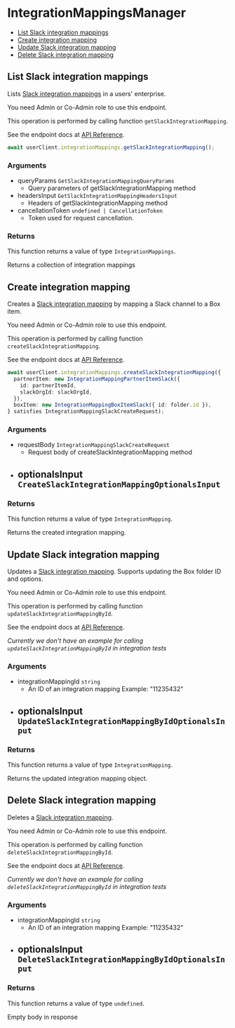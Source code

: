 # IntegrationMappingsManager

- [List Slack integration mappings](#list-slack-integration-mappings)
- [Create integration mapping](#create-integration-mapping)
- [Update Slack integration mapping](#update-slack-integration-mapping)
- [Delete Slack integration mapping](#delete-slack-integration-mapping)

## List Slack integration mappings

Lists [Slack integration mappings](https://support.box.com/hc/en-us/articles/4415585987859-Box-as-the-Content-Layer-for-Slack) in a users' enterprise.

You need Admin or Co-Admin role to
use this endpoint.

This operation is performed by calling function `getSlackIntegrationMapping`.

See the endpoint docs at
[API Reference](https://developer.box.com/reference/get-integration-mappings-slack/).

<!-- sample get_integration_mappings_slack -->

```ts
await userClient.integrationMappings.getSlackIntegrationMapping();
```

### Arguments

- queryParams `GetSlackIntegrationMappingQueryParams`
  - Query parameters of getSlackIntegrationMapping method
- headersInput `GetSlackIntegrationMappingHeadersInput`
  - Headers of getSlackIntegrationMapping method
- cancellationToken `undefined | CancellationToken`
  - Token used for request cancellation.

### Returns

This function returns a value of type `IntegrationMappings`.

Returns a collection of integration mappings

## Create integration mapping

Creates a [Slack integration mapping](https://support.box.com/hc/en-us/articles/4415585987859-Box-as-the-Content-Layer-for-Slack)
by mapping a Slack channel to a Box item.

You need Admin or Co-Admin role to
use this endpoint.

This operation is performed by calling function `createSlackIntegrationMapping`.

See the endpoint docs at
[API Reference](https://developer.box.com/reference/post-integration-mappings-slack/).

<!-- sample post_integration_mappings_slack -->

```ts
await userClient.integrationMappings.createSlackIntegrationMapping({
  partnerItem: new IntegrationMappingPartnerItemSlack({
    id: partnerItemId,
    slackOrgId: slackOrgId,
  }),
  boxItem: new IntegrationMappingBoxItemSlack({ id: folder.id }),
} satisfies IntegrationMappingSlackCreateRequest);
```

### Arguments

- requestBody `IntegrationMappingSlackCreateRequest`
  - Request body of createSlackIntegrationMapping method
- optionalsInput `CreateSlackIntegrationMappingOptionalsInput`
  -

### Returns

This function returns a value of type `IntegrationMapping`.

Returns the created integration mapping.

## Update Slack integration mapping

Updates a [Slack integration mapping](https://support.box.com/hc/en-us/articles/4415585987859-Box-as-the-Content-Layer-for-Slack).
Supports updating the Box folder ID and options.

You need Admin or Co-Admin role to
use this endpoint.

This operation is performed by calling function `updateSlackIntegrationMappingById`.

See the endpoint docs at
[API Reference](https://developer.box.com/reference/put-integration-mappings-slack-id/).

_Currently we don't have an example for calling `updateSlackIntegrationMappingById` in integration tests_

### Arguments

- integrationMappingId `string`
  - An ID of an integration mapping Example: "11235432"
- optionalsInput `UpdateSlackIntegrationMappingByIdOptionalsInput`
  -

### Returns

This function returns a value of type `IntegrationMapping`.

Returns the updated integration mapping object.

## Delete Slack integration mapping

Deletes a [Slack integration mapping](https://support.box.com/hc/en-us/articles/4415585987859-Box-as-the-Content-Layer-for-Slack).

You need Admin or Co-Admin role to
use this endpoint.

This operation is performed by calling function `deleteSlackIntegrationMappingById`.

See the endpoint docs at
[API Reference](https://developer.box.com/reference/delete-integration-mappings-slack-id/).

_Currently we don't have an example for calling `deleteSlackIntegrationMappingById` in integration tests_

### Arguments

- integrationMappingId `string`
  - An ID of an integration mapping Example: "11235432"
- optionalsInput `DeleteSlackIntegrationMappingByIdOptionalsInput`
  -

### Returns

This function returns a value of type `undefined`.

Empty body in response

